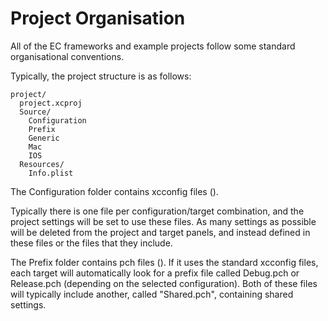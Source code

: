 Project Organisation
====================

All of the EC frameworks and example projects follow some standard organisational conventions.

Typically, the project structure is as follows:

    project/
      project.xcproj
      Source/
        Configuration
        Prefix
        Generic
        Mac
        IOS
      Resources/
        Info.plist
        
      

The Configuration folder contains xcconfig files (<Configs>). 

Typically there is one file per configuration/target combination, and the project settings will be set to use these files. As many settings as possible will be deleted from the project and target panels, and instead defined in these files or the files that they include.

The Prefix folder contains pch files (<Prefixes>). If it uses the standard xcconfig files, each target will automatically look for a prefix file called Debug.pch or Release.pch (depending on the selected configuration). Both of these files will typically include another, called "Shared.pch", containing shared settings. 